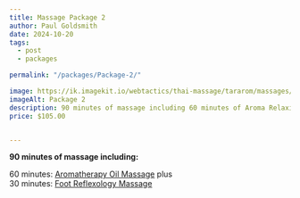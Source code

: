 ```yaml
---
title: Massage Package 2
author: Paul Goldsmith
date: 2024-10-20
tags: 
  - post
  - packages

permalink: "/packages/Package-2/"

image: https://ik.imagekit.io/webtactics/thai-massage/tararom/massages/Wat-Pho-Traditional-Thai-Foot-Reflexology_YkQqntLOw.jpg
imageAlt: Package 2
description: 90 minutes of massage including 60 minutes of Aroma Relaxing Massage  plus 30 minutes of Foot Reflexology Massage.
price: $105.00


---
```


**90 minutes of massage including:**

60 minutes:  [Aromatherapy Oil Massage](https://tararom-thai.netlify.app/treatments/aromatherapy-oil-massage/) plus  
30 minutes:  [Foot Reflexology Massage ](https://tararom-thai.netlify.app/treatments/foot-reflexology-massage/)